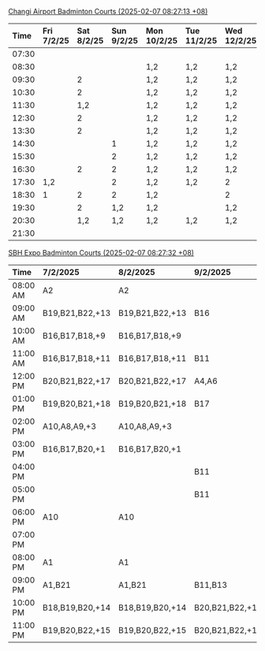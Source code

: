 [Changi Airport Badminton Courts (2025-02-07 08:27:13 +08)](https://www.carc.org.sg/FacilityBooking.aspx)

| Time   | Fri 7/2/25   | Sat 8/2/25   | Sun 9/2/25   | Mon 10/2/25   | Tue 11/2/25   | Wed 12/2/25   | Thu 13/2/25   |
|:-------|:-------------|:-------------|:-------------|:--------------|:--------------|:--------------|:--------------|
| 07:30  |              |              |              |               |               |               |               |
| 08:30  |              |              |              | 1,2           | 1,2           | 1,2           | 1,2           |
| 09:30  |              | 2            |              | 1,2           | 1,2           | 1,2           | 1,2           |
| 10:30  |              | 2            |              | 1,2           | 1,2           | 1,2           | 1,2           |
| 11:30  |              | 1,2          |              | 1,2           | 1,2           | 1,2           | 1,2           |
| 12:30  |              | 2            |              | 1,2           | 1,2           | 1,2           | 1,2           |
| 13:30  |              | 2            |              | 1,2           | 1,2           | 1,2           | 1,2           |
| 14:30  |              |              | 1            | 1,2           | 1,2           | 1,2           | 1,2           |
| 15:30  |              |              | 2            | 1,2           | 1,2           | 1,2           | 1,2           |
| 16:30  |              | 2            | 2            | 1,2           | 1,2           | 1,2           | 1,2           |
| 17:30  | 1,2          |              | 2            | 1,2           | 1,2           | 2             | 1,2           |
| 18:30  | 1            | 2            | 2            | 1,2           |               | 2             | 2             |
| 19:30  |              | 2            | 1,2          | 1,2           |               | 1,2           | 2             |
| 20:30  |              | 1,2          | 1,2          | 1,2           | 1,2           | 1,2           | 1,2           |
| 21:30  |              |              |              |               |               |               |               |

[SBH Expo Badminton Courts (2025-02-07 08:27:32 +08)](https://singaporebadmintonhall.getomnify.com/widgets/O3MRKGBH359GA55KHMG1RD)

| Time     | 7/2/2025        | 8/2/2025        | 9/2/2025        | 10/2/2025       | 11/2/2025      | 12/2/2025      | 13/2/2025      |
|:---------|:----------------|:----------------|:----------------|:----------------|:---------------|:---------------|:---------------|
| 08:00 AM | A2              | A2              |                 | B20,B21,B22,+5  | B19,B21,B22,+9 | B19,B21,B22,+9 | B19,B21,B22,+8 |
| 09:00 AM | B19,B21,B22,+13 | B19,B21,B22,+13 | B16             |                 | B19,B21,B22,+9 | B19,B21,B22,+9 | B19,B21,B22,+9 |
| 10:00 AM | B16,B17,B18,+9  | B16,B17,B18,+9  |                 |                 | B19,B21,B22,+6 | B19,B21,B22,+5 | B19,B20,B22,+6 |
| 11:00 AM | B16,B17,B18,+11 | B16,B17,B18,+11 | B11             |                 | B20,B21,B22,+5 | B19,B21,B22,+6 | B19,B20,B22,+6 |
| 12:00 PM | B20,B21,B22,+17 | B20,B21,B22,+17 | A4,A6           |                 | B19,B21,B22,+9 | B19,B21,B22,+9 | B19,B21,B22,+9 |
| 01:00 PM | B19,B20,B21,+18 | B19,B20,B21,+18 | B17             | A5,A7,A8,+3     | B19,B21,B22,+9 | B19,B21,B22,+9 | B19,B21,B22,+9 |
| 02:00 PM | A10,A8,A9,+3    | A10,A8,A9,+3    |                 |                 | B19,B21,B22,+6 | B19,B21,B22,+8 | B19,B21,B22,+9 |
| 03:00 PM | B16,B17,B20,+1  | B16,B17,B20,+1  |                 |                 | B12            | B19,B20,B21,+5 | B19,B21,B22,+4 |
| 04:00 PM |                 |                 | B11             |                 |                | B13,B16,B21,+2 |                |
| 05:00 PM |                 |                 | B11             |                 | B12,B13,B14    |                |                |
| 06:00 PM | A10             | A10             |                 |                 |                |                |                |
| 07:00 PM |                 |                 |                 |                 |                |                |                |
| 08:00 PM | A1              | A1              |                 | B17,B20,B21,+4  |                |                |                |
| 09:00 PM | A1,B21          | A1,B21          | B11,B13         | B17,B20,B21,+12 |                |                |                |
| 10:00 PM | B18,B19,B20,+14 | B18,B19,B20,+14 | B20,B21,B22,+14 | A10,A8,A9,+7    |                |                |                |
| 11:00 PM | B19,B20,B22,+15 | B19,B20,B22,+15 | B20,B21,B22,+15 | A10,A8,A9,+7    |                |                |                |
